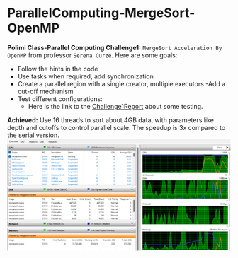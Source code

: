 # ParallelComputing-MergeSort-OpenMP

**Polimi Class-Parallel Computing Challenge1:**
`MergeSort Acceleration By OpenMP` from professor `Serena Curze`. Here are some goals:

- Follow the hints in the code
- Use tasks when required, add synchronization
- Create a parallel region with a single creator, multiple executors
-Add a cut-off mechanism
- Test different configurations:
  - Here is the link to the [Challenge1Report](Challenge1-YanlongWang.pdf) about some testing.

**Achieved:**
Use 16 threads to sort about 4GB data, with parameters like depth and cutoffs to control parallel scale. The speedup is 3x compared to the serial version.
![alt text](<Screenshot Of Resource Monitor.png>)
